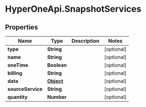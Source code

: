 # HyperOneApi.SnapshotServices

## Properties

Name | Type | Description | Notes
------------ | ------------- | ------------- | -------------
**type** | **String** |  | [optional] 
**name** | **String** |  | [optional] 
**oneTime** | **Boolean** |  | [optional] 
**billing** | **String** |  | [optional] 
**data** | [**Object**](.md) |  | [optional] 
**sourceService** | **String** |  | [optional] 
**quantity** | **Number** |  | [optional] 



